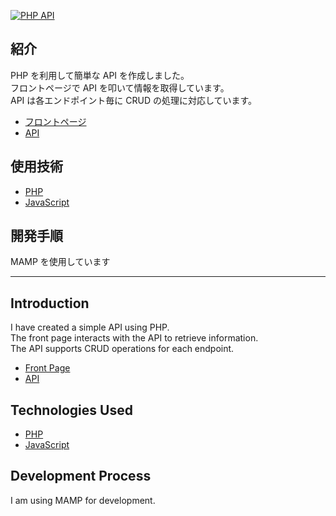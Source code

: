 [![PHP API](http://tzp.pink/php/src/ss.jpg)](https://tzp.pink/php/)

## 紹介

PHP を利用して簡単な API を作成しました。  
フロントページで API を叩いて情報を取得しています。  
API は各エンドポイント毎に CRUD の処理に対応しています。

- [フロントページ](https://tzp.pink/php/)
- [API](https://tzp.pink/php/api/)

## 使用技術

- [PHP](https://www.php.net/)
- [JavaScript](https://developer.mozilla.org/ja/docs/Web/JavaScript)

## 開発手順

MAMP を使用しています

---

## Introduction

I have created a simple API using PHP.  
The front page interacts with the API to retrieve information.  
The API supports CRUD operations for each endpoint.

- [Front Page](https://tzp.pink/php/)
- [API](https://tzp.pink/php/api/)

## Technologies Used

- [PHP](https://www.php.net/)
- [JavaScript](https://developer.mozilla.org/ja/docs/Web/JavaScript)

## Development Process

I am using MAMP for development.
